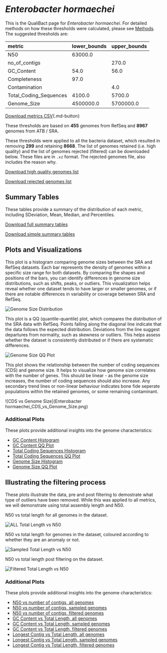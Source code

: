 # *Enterobacter hormaechei*

This is the QualiBact page for *Enterobacter hormaechei*. For detailed methods on how these thresholds were calculated, please see [Methods](../../methods.md).
The suggested thresholds are: 

| metric                 | lower_bounds   | upper_bounds   |
|:-----------------------|:---------------|:---------------|
| N50                    | 63000.0        |                |
| no_of_contigs          |                | 270.0          |
| GC_Content             | 54.0           | 56.0           |
| Completeness           | 97.0           |                |
| Contamination          |                | 4.0            |
| Total_Coding_Sequences | 4100.0         | 5700.0         |
| Genome_Size            | 4500000.0      | 5700000.0      |

[Download metrics CSV](Enterobacter_hormaechei_metrics.csv){.md-button}


These thresholds are based on **455** genomes from RefSeq and **8967** genomes from ATB / SRA.

These thresholds were applied to all the bacteria dataset, which resulted in removing **299** and retaining **8668**.
The list of genomes retained (i.e. high quality) and the list of genomes rejected (filtered) can be downloaded below. These files are in `.xz` format. The rejected genomes file, also includes the reason why.

[Download high quality genomes list](Enterobacter_hormaechei_high_quality_genomes.csv.xz)


[Download rejected genomes list](Enterobacter_hormaechei_filtered_out_genomes.csv.xz)



## Summary Tables
These tables provide a summary of the distribution of each metric, including SDeviation, Mean, Median, and Percentiles.

[Download full summary tables](summary.csv)

[Download simple summary tables](selected_summary.csv)

## Plots and Visualizations

This plot is a histogram comparing genome sizes between the SRA and RefSeq datasets. Each bar represents the density of genomes within a specific size range for both datasets. By comparing the shapes and positions of the bars, you can identify differences in genome size distributions, such as shifts, peaks, or outliers. This visualization helps reveal whether one dataset tends to have larger or smaller genomes, or if there are notable differences in variability or coverage between SRA and RefSeq.

![Genome Size Distribution](Genome_Size_refseq_histogram_kde.png)

This plot is a QQ (quantile-quantile) plot, which compares the distribution of the SRA data with RefSeq. Points falling along the diagonal line indicate that the data follows the expected distribution. Deviations from the line suggest departures from normality, such as skewness or outliers. This helps assess whether the dataset is consistently distributed or if there are systematic differences.

![Genome Size QQ Plot](Genome_Size_refseq_qqplot.png)

This plot shows the relationship between the number of coding sequences (CDS) and genome size. It helps to visualize how genome size correlates with the number of genes. This should be linear - as the genome size increases, the number of coding sequences should also increase. Any secondary trend lines or non-linear behaviour indicates bone fide seperate populations within the retained genomes, or some remaining contaminant. 

![CDS vs Genome Size](Enterobacter hormaechei_CDS_vs_Genome_Size.png)

### Additional Plots

These plots provide additional insights into the genome characteristics:

- [GC Content Histogram](GC_Content_refseq_histogram_kde.png)
- [GC Content QQ Plot](GC_Content_refseq_qqplot.png)
- [Total Coding Sequences Histogram](Total_Coding_Sequences_refseq_histogram_kde.png)
- [Total Coding Sequences QQ Plot](Total_Coding_Sequences_refseq_qqplot.png)
- [Genome Size Histogram](Genome_Size_refseq_histogram_kde.png)
- [Genome Size QQ Plot](Genome_Size_refseq_qqplot.png)
## Illustrating the filtering process
These plots illustrate the data, pre and post filtering to demostrate what type of outliers have been removed. While this was applied to all metrics, we will demonstrate using total assembly length and N50.

N50 vs total length for all genomes in the dataset.

![ALL Total Length vs N50](Enterobacter_hormaechei_all_total_length_N50.png)

N50 vs total length for genomes in the dataset, coloured according to whether they are an anomaly or not.

![Sampled Total Length vs N50](Enterobacter_hormaechei_sample_total_length_N50.png)

N50 vs total length post filtering on the dataset.

![Filtered Total Length vs N50](Enterobacter_hormaechei_filt_total_length_N50.png)

### Additional Plots

These plots provide additional insights into the genome characteristics:

- [N50 vs number of contigs, all genomes](Enterobacter_hormaechei_all_N50_number.png)
- [N50 vs number of contigs, sampled genomes](Enterobacter_hormaechei_sample_N50_number.png)
- [N50 vs number of contigs, filtered genomes](Enterobacter_hormaechei_filt_N50_number.png)
- [GC Content vs Total Length, all genomes](Enterobacter_hormaechei_all_total_length_GC_Content.png)
- [GC Content vs Total Length, sampled genomes](Enterobacter_hormaechei_sample_total_length_GC_Content.png)
- [GC Content vs Total Length, filtered genomes](Enterobacter_hormaechei_filt_total_length_GC_Content.png)
- [Longest Contig vs Total Length, all genomes](Enterobacter_hormaechei_all_total_length_longest.png)
- [Longest Contig vs Total Length, sampled genomes](Enterobacter_hormaechei_sample_total_length_longest.png)
- [Longest Contig vs Total Length, filtered genomes](Enterobacter_hormaechei_filt_total_length_longest.png)
